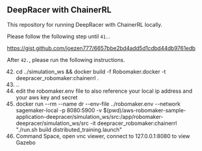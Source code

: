 DeepRacer with ChainerRL
---

This repository for running DeepRacer with ChainerRL locally.

Please follow the following step until `41.`.

https://gist.github.com/joezen777/6657bbe2bd4add5d1cdbd44db9761edb

After `42.`, please run the following instructions.

42. cd ../simulation_ws && docker build  -f Robomaker.docker -t deepracer_robomaker:chainerrl .
43. ..
44. edit the robomaker.env file to also reference your local ip address and your aws key and secret
45. docker run --rm --name dr --env-file ../robomaker.env --network sagemaker-local -p 8080:5900 -v $(pwd)/aws-robomaker-sample-application-deepracer/simulation_ws/src:/app/robomaker-deepracer/simulation_ws/src  -it deepracer_robomaker:chainerrl "./run.sh build distributed_training.launch"
46. Command Space, open vnc viewer, connect to 127.0.0.1:8080 to view Gazebo


